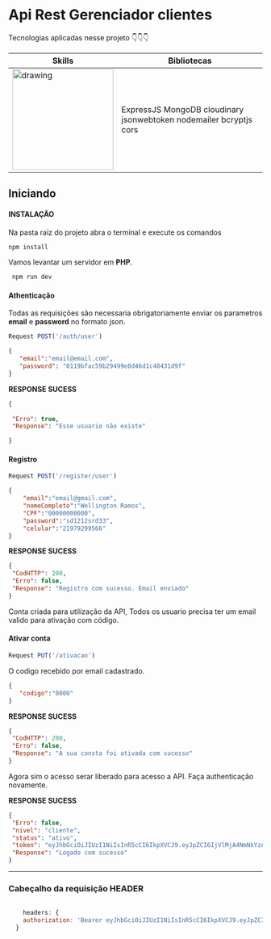 # Api Rest Gerenciador clientes 
Tecnologias aplicadas nesse projeto  👇👇👇


| Skills                                                                                               | Bibliotecas                                                        |
|-----------------------------------------------------------------------------------------------------|--------------------------------------------------------------------|
| <img src="https://walde.co/wp-content/uploads/2016/09/nodejs_logo.png " alt="drawing" width="200"/> | ExpressJS MongoDB cloudinary jsonwebtoken nodemailer bcryptjs cors |




## Iniciando 
#### **INSTALAÇÃO**
Na pasta raiz do projeto abra o terminal e execute os comandos

```bash
npm install
```
Vamos levantar um servidor em **PHP**.

```bash
 npm run dev 
```

#### Athenticação
Todas as requisições são necessaria obrigatoriamente enviar os parametros **email** e **password** no formato json.

```Javascript
Request POST('/auth/user')
``` 

```json
{
   "email":"email@email.com",
   "password": "0119bfac59b29499e8d46d1c48431d9f"
}   
```


**RESPONSE SUCESS**

 ```json
{
   
  "Erro": true,
  "Response": "Esse usuario não existe"

}
```

#### Registro

```Javascript
Request POST('/register/user')
```

```json
{
	"email":"email@gmail.com", 
	"nomeCompleto":"Wellington Ramos", 
	"CPF":"00000000000", 
	"password":"sd1212srd33", 
	"celular":"21979299566"
}  
```
**RESPONSE SUCESS**

 ```json
{
  "CodHTTP": 200,
  "Erro": false,
  "Response": "Registro com sucesso. Email enviado"
}
```
Conta criada para utilização da API, Todos os usuario precisa ter um email valido para ativação com código. 

#### Ativar conta

```Javascript
Request PUT('/ativacao')
``` 
O codigo recebido por email cadastrado.

 ```json
{
	"codigo":"0000"
}
```
**RESPONSE SUCESS**

 ```json
{
  "CodHTTP": 200,
  "Erro": false,
  "Response": "A sua consta foi ativada com sucesso"
}
```
Agora sim o acesso serar liberado para acesso a API. Faça authenticação novamente.

**RESPONSE SUCESS**

 ```json
{
  "Erro": false,
  "nivel": "cliente",
  "status": "ativo",
  "token": "eyJhbGciOiJIUzI1NiIsInR5cCI6IkpXVCJ9.eyJpZCI6IjVlMjA4NmNkYzAzOTE3NDVlNDQyMjk3NSIsImlhdCI6MTU3OTE5MTI4OSwiZXhwIjoxNTc5Mjc3Njg5fQ.4jqUQFv-af0HsiuhuT8oHbjQ0Dm-nIVMWIq00lZqNRA",
  "Response": "Logado com sucesso"
}
```
---

### Cabeçalho da requisição HEADER

```Javascript
   
    headers: {
    authorization: 'Bearer eyJhbGciOiJIUzI1NiIsInR5cCI6IkpXVCJ9.eyJpZCI6IjVlMjA4NmNkYzAzOTE3NDVlNDQyMjk3NSIsImlhdCI6MTU3OTE5MTI4OSwiZXhwIjoxNTc5Mjc3Njg5fQ.4jqUQFv-af0HsiuhuT8oHbjQ0Dm-nIVMWIq00lZqNRA'
  }

```
